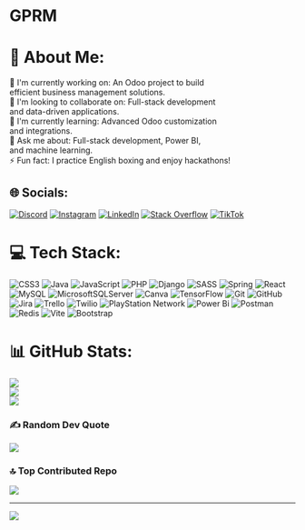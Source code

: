 # GPRM
# 💫 About Me:
🎯 I'm currently working on: An Odoo project to build <br>efficient business management solutions.<br>🤝 I'm looking to collaborate on: Full-stack development <br>and data-driven applications.<br>🌱 I'm currently learning: Advanced Odoo customization <br>and integrations.<br>💬 Ask me about: Full-stack development, Power BI, <br>and machine learning.<br>⚡ Fun fact: I practice English boxing and enjoy hackathons!


## 🌐 Socials:
[![Discord](https://img.shields.io/badge/Discord-%237289DA.svg?logo=discord&logoColor=white)](https://discord.gg/badr5415) [![Instagram](https://img.shields.io/badge/Instagram-%23E4405F.svg?logo=Instagram&logoColor=white)](https://instagram.com/ahrirb) [![LinkedIn](https://img.shields.io/badge/LinkedIn-%230077B5.svg?logo=linkedin&logoColor=white)](https://linkedin.com/in/badr-ahrir-ba36581a4) [![Stack Overflow](https://img.shields.io/badge/-Stackoverflow-FE7A16?logo=stack-overflow&logoColor=white)](https://stackoverflow.com/users/19613483) [![TikTok](https://img.shields.io/badge/TikTok-%23000000.svg?logo=TikTok&logoColor=white)](https://tiktok.com/@badr_casaoui) 

# 💻 Tech Stack:
![CSS3](https://img.shields.io/badge/css3-%231572B6.svg?style=plastic&logo=css3&logoColor=white) ![Java](https://img.shields.io/badge/java-%23ED8B00.svg?style=plastic&logo=openjdk&logoColor=white) ![JavaScript](https://img.shields.io/badge/javascript-%23323330.svg?style=plastic&logo=javascript&logoColor=%23F7DF1E) ![PHP](https://img.shields.io/badge/php-%23777BB4.svg?style=plastic&logo=php&logoColor=white) ![Django](https://img.shields.io/badge/django-%23092E20.svg?style=plastic&logo=django&logoColor=white) ![SASS](https://img.shields.io/badge/SASS-hotpink.svg?style=plastic&logo=SASS&logoColor=white) ![Spring](https://img.shields.io/badge/spring-%236DB33F.svg?style=plastic&logo=spring&logoColor=white) ![React](https://img.shields.io/badge/react-%2320232a.svg?style=plastic&logo=react&logoColor=%2361DAFB) ![MySQL](https://img.shields.io/badge/mysql-4479A1.svg?style=plastic&logo=mysql&logoColor=white) ![MicrosoftSQLServer](https://img.shields.io/badge/Microsoft%20SQL%20Server-CC2927?style=plastic&logo=microsoft%20sql%20server&logoColor=white) ![Canva](https://img.shields.io/badge/Canva-%2300C4CC.svg?style=plastic&logo=Canva&logoColor=white) ![TensorFlow](https://img.shields.io/badge/TensorFlow-%23FF6F00.svg?style=plastic&logo=TensorFlow&logoColor=white) ![Git](https://img.shields.io/badge/git-%23F05033.svg?style=plastic&logo=git&logoColor=white) ![GitHub](https://img.shields.io/badge/github-%23121011.svg?style=plastic&logo=github&logoColor=white) ![Jira](https://img.shields.io/badge/jira-%230A0FFF.svg?style=plastic&logo=jira&logoColor=white) ![Trello](https://img.shields.io/badge/Trello-%23026AA7.svg?style=plastic&logo=Trello&logoColor=white) ![Twilio](https://img.shields.io/badge/Twilio-F22F46?style=plastic&logo=Twilio&logoColor=white) ![PlayStation Network](https://img.shields.io/badge/PSN-%230070D1.svg?style=plastic&logo=Playstation&logoColor=white) ![Power Bi](https://img.shields.io/badge/power_bi-F2C811?style=plastic&logo=powerbi&logoColor=black) ![Postman](https://img.shields.io/badge/Postman-FF6C37?style=plastic&logo=postman&logoColor=white) ![Redis](https://img.shields.io/badge/redis-%23DD0031.svg?style=plastic&logo=redis&logoColor=white) ![Vite](https://img.shields.io/badge/vite-%23646CFF.svg?style=plastic&logo=vite&logoColor=white) ![Bootstrap](https://img.shields.io/badge/bootstrap-%238511FA.svg?style=plastic&logo=bootstrap&logoColor=white)
# 📊 GitHub Stats:
![](https://github-readme-stats.vercel.app/api?username=kur40397&theme=dark&hide_border=false&include_all_commits=true&count_private=true)<br/>
![](https://github-readme-streak-stats.herokuapp.com/?user=kur40397&theme=dark&hide_border=false)<br/>
![](https://github-readme-stats.vercel.app/api/top-langs/?username=kur40397&theme=dark&hide_border=false&include_all_commits=true&count_private=true&layout=compact)

### ✍️ Random Dev Quote
![](https://quotes-github-readme.vercel.app/api?type=horizontal&theme=radical)

### 🔝 Top Contributed Repo
![](https://github-contributor-stats.vercel.app/api?username=kur40397&limit=5&theme=dark&combine_all_yearly_contributions=true)

---
[![](https://visitcount.itsvg.in/api?id=kur40397&icon=0&color=0)](https://visitcount.itsvg.in)

<!-- Proudly created with GPRM ( https://gprm.itsvg.in ) -->
